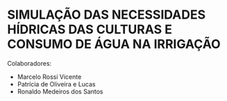 # SIMULAÇÃO DAS NECESSIDADES HÍDRICAS DAS CULTURAS E CONSUMO DE ÁGUA NA IRRIGAÇÃO

Colaboradores:
- Marcelo Rossi Vicente
- Patrícia de Oliveira e Lucas
- Ronaldo Medeiros dos Santos
